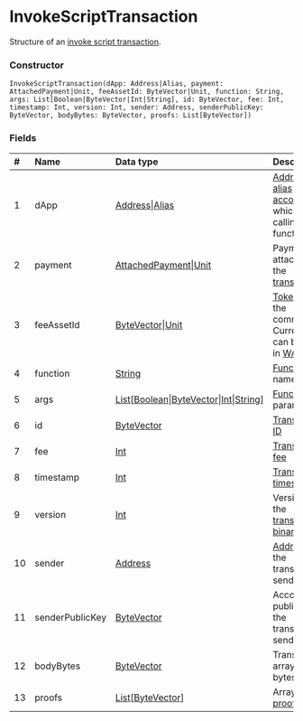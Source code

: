 # InvokeScriptTransaction

Structure of an [invoke script transaction](/blockchain/transaction-type/invoke-script-transaction.md).

### Constructor

``` ride
InvokeScriptTransaction(dApp: Address|Alias, payment: AttachedPayment|Unit, feeAssetId: ByteVector|Unit, function: String, args: List[Boolean|ByteVector|Int|String], id: ByteVector, fee: Int, timestamp: Int, version: Int, sender: Address, senderPublicKey: ByteVector, bodyBytes: ByteVector, proofs: List[ByteVector])
```

### Fields

| # | Name | Data type | Description |
| :--- | :--- | :--- | :--- |
| 1 | dApp | [Address](/ride/structures/common-structures/address.md)&#124;[Alias](/ride/structures/common-structures/alias.md) | [Address](/blockchain/address.md) or [alias](/blockchain/alias.md) of the [account]((/blockchain/account.md)) which is calling a function |
| 2 | payment | [AttachedPayment](/ride/structures/common-structures/attached-payment.md)&#124;[Unit](/ride/data-types/unit.md) | Payment attached to the [transaction](/blockchain/transaction.md) |
| 3 | feeAssetId | [ByteVector](/ride/data-types/byte-vector.md)&#124;[Unit](/ride/data-types/unit.md) | [Token](/blockchain/token.md) to pay the commission. Currently, it can be only in [WAVES](/blockchain/token/waves.md) |
| 4 | function | [String](/ride/data-types/string.md) | [Function](/ride/functions.md) name |
| 5 | args | [List](/ride/data-types/list.md)[[Boolean](/ride/data-types/boolean.md)&#124;[ByteVector](/ride/data-types/byte-vector.md)&#124;[Int](/ride/data-types/int.md)&#124;[String](/ride/data-types/string.md)] | [Function](/ride/functions.md) parameters |
| 6 | id | [ByteVector](/ride/data-types/byte-vector.md) | [Transaction ID](/blockchain/transaction/transaction-id.md) |
| 7 | fee | [Int](/ride/data-types/int.md) | [Transaction fee](/blockchain/transaction-fee.md) |
| 8 | timestamp | [Int](/ride/data-types/int.md) | [Transaction timestamp](/blockchain/transaction/transaction-timestamp.md) |
| 9 | version | [Int](/ride/data-types/int.md) | Version of the [transaction binary format](/blockchain/binary-format/transaction-binary-format.md) |
| 10 | sender | [Address](/ride/structures/common-structures/address.md) | [Address](/blockchain/address.md) of the transaction sender |
| 11 | senderPublicKey | [ByteVector](/ride/data-types/byte-vector.md) | Account public key of the transaction sender |
| 12 | bodyBytes | [ByteVector](/ride/data-types/byte-vector.md) | Transaction's array of bytes |
| 13 | proofs | [List](/ride/data-types/list.md)[[ByteVector](/ride/data-types/byte-vector.md)] | Array of [proofs](/blockchain/transaction-proof.md) |
